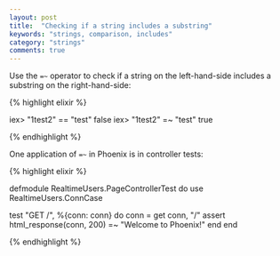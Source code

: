 ```yaml
---
layout: post
title:  "Checking if a string includes a substring"
keywords: "strings, comparison, includes"
category: "strings"
comments: true
---
```


Use the `=~` operator to check if a string on the left-hand-side includes a substring on the right-hand-side:

{% highlight elixir %}

iex> "1test2" == "test"
false
iex> "1test2" =~ "test"
true

{% endhighlight %}

One application of `=~` in Phoenix is in controller tests:

{% highlight elixir %}


defmodule RealtimeUsers.PageControllerTest do
  use RealtimeUsers.ConnCase

  test "GET /", %{conn: conn} do
    conn = get conn, "/"
    assert html_response(conn, 200) =~ "Welcome to Phoenix!"
  end
end


{% endhighlight %}
